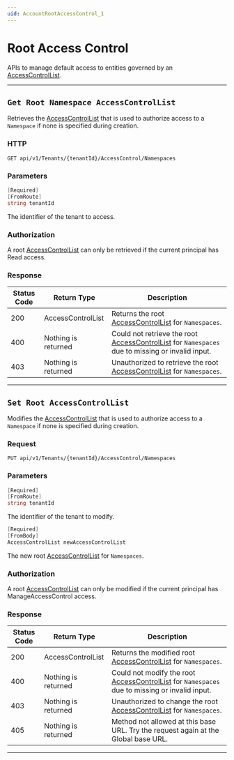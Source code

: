 ```yaml
---
uid: AccountRootAccessControl_1
---
```


# Root Access Control

APIs to manage default access to entities governed by an [AccessControlList](xref:accessControl).

***

## `Get Root Namespace AccessControlList`

Retrieves the [AccessControlList](xref:accessControl) that is used to authorize access to a `Namespace` if none is specified during creation.

### HTTP

`GET api/v1/Tenants/{tenantId}/AccessControl/Namespaces`


### Parameters

```csharp
[Required]
[FromRoute]
string tenantId
```

The identifier of the tenant to access.


### Authorization

A root [AccessControlList](xref:accessControl) can only be retrieved if the current principal has Read access.

### Response

| Status Code | Return Type | Description |
| --- | --- | ---  |
| 200 | AccessControlList | Returns the root [AccessControlList](xref:accessControl) for `Namespaces`. |
| 400 | Nothing is returned | Could not retrieve the root [AccessControlList](xref:accessControl) for `Namespaces` due to missing or invalid input. |
| 403 | Nothing is returned | Unauthorized to retrieve the root [AccessControlList](xref:accessControl) for `Namespaces`. |


***

## `Set Root AccessControlList`

Modifies the [AccessControlList](xref:accessControl) that is used to authorize access to a `Namespace` if none is specified during creation.

### Request

`PUT api/v1/Tenants/{tenantId}/AccessControl/Namespaces`


### Parameters

```csharp
[Required]
[FromRoute]
string tenantId
```

The identifier of the tenant to modify.
```csharp
[Required]
[FromBody]
AccessControlList newAccessControlList
```

The new root [AccessControlList](xref:accessControl) for `Namespaces`.


### Authorization

A root [AccessControlList](xref:accessControl) can only be modified if the current principal has ManageAccessControl access.

### Response

| Status Code | Return Type | Description |
| --- | --- | ---  |
| 200 | AccessControlList | Returns the modified root [AccessControlList](xref:accessControl) for `Namespaces`. |
| 400 | Nothing is returned | Could not modify the root [AccessControlList](xref:accessControl) for `Namespaces` due to missing or invalid input. |
| 403 | Nothing is returned | Unauthorized to change the root [AccessControlList](xref:accessControl) for `Namespaces`. |
| 405 | Nothing is returned | Method not allowed at this base URL. Try the request again at the Global base URL. |


***

